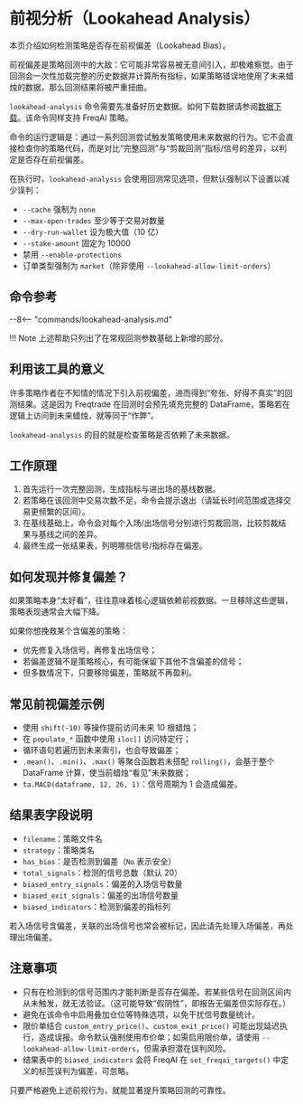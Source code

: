 # 前视分析（Lookahead Analysis）

本页介绍如何检测策略是否存在前视偏差（Lookahead Bias）。

前视偏差是策略回测中的大敌：它可能非常容易被无意间引入，却极难察觉。由于回测会一次性加载完整的历史数据并计算所有指标，如果策略错误地使用了未来蜡烛的数据，那么回测结果将被严重扭曲。

`lookahead-analysis` 命令需要先准备好历史数据。如何下载数据请参阅[数据下载](data-download.md)。该命令同样支持 FreqAI 策略。

命令的运行逻辑是：通过一系列回测尝试触发策略使用未来数据的行为。它不会直接检查你的策略代码，而是对比“完整回测”与“剪裁回测”指标/信号的差异，以判定是否存在前视偏差。

在执行时，`lookahead-analysis` 会使用回测常见选项，但默认强制以下设置以减少误判：

* `--cache` 强制为 `none`
* `--max-open-trades` 至少等于交易对数量
* `--dry-run-wallet` 设为极大值（10 亿）
* `--stake-amount` 固定为 10000
* 禁用 `--enable-protections`
* 订单类型强制为 `market`（除非使用 `--lookahead-allow-limit-orders`）

## 命令参考

--8<-- "commands/lookahead-analysis.md"

!!! Note
    上述帮助只列出了在常规回测参数基础上新增的部分。

## 利用该工具的意义

许多策略作者在不知情的情况下引入前视偏差，进而得到“夸张、好得不真实”的回测结果。这是因为 Freqtrade 在回测时会预先填充完整的 DataFrame，策略若在逻辑上访问到未来蜡烛，就等同于“作弊”。

`lookahead-analysis` 的目的就是检查策略是否依赖了未来数据。

## 工作原理

1. 首先运行一次完整回测，生成指标与进出场的基线数据。
2. 若策略在该回测中交易次数不足，命令会提示退出（请延长时间范围或选择交易更频繁的区间）。
3. 在基线基础上，命令会对每个入场/出场信号分别进行剪裁回测，比较剪裁结果与基线之间的差异。
4. 最终生成一张结果表，列明哪些信号/指标存在偏差。

## 如何发现并修复偏差？

如果策略本身“太好看”，往往意味着核心逻辑依赖前视数据。一旦移除这些逻辑，策略表现通常会大幅下降。

如果你想挽救某个含偏差的策略：

* 优先修复入场信号，再修复出场信号；
* 若偏差逻辑不是策略核心，有可能保留下其他不含偏差的信号；
* 但多数情况下，只要移除偏差，策略就不再盈利。

## 常见前视偏差示例

* 使用 `shift(-10)` 等操作提前访问未来 10 根蜡烛；
* 在 `populate_*` 函数中使用 `iloc[]` 访问特定行；
* 循环语句若遍历到未来索引，也会导致偏差；
* `.mean()`、`.min()`、`.max()` 等聚合函数若未搭配 `rolling()`，会基于整个 DataFrame 计算，使当前蜡烛“看见”未来数据；
* `ta.MACD(dataframe, 12, 26, 1)`：信号周期为 1 会造成偏差。

## 结果表字段说明

* `filename`：策略文件名
* `strategy`：策略类名
* `has_bias`：是否检测到偏差（`No` 表示安全）
* `total_signals`：检测的信号总数（默认 20）
* `biased_entry_signals`：偏差的入场信号数量
* `biased_exit_signals`：偏差的出场信号数量
* `biased_indicators`：检测到偏差的指标列

若入场信号含偏差，关联的出场信号也常会被标记，因此请先处理入场偏差，再处理出场偏差。

## 注意事项

* 只有在检测到的信号范围内才能判断是否存在偏差。若某些信号在回测区间内从未触发，就无法验证。（这可能导致“假阴性”，即报告无偏差但实际存在。）
* 避免在该命令中启用叠加仓位等特殊选项，以免干扰信号数量统计。
* 限价单结合 `custom_entry_price()`、`custom_exit_price()` 可能出现延迟执行，造成误报。命令默认强制使用市价单；如需启用限价单，请使用 `--lookahead-allow-limit-orders`，但需承担潜在误判风险。
* 结果表中的 `biased_indicators` 会将 FreqAI 在 `set_freqai_targets()` 中定义的标签误判为偏差，可忽略。

只要严格避免上述前视行为，就能显著提升策略回测的可靠性。
